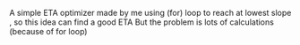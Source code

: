 A simple ETA optimizer made by me
using (for) loop to reach at lowest slope , so this idea can find a good ETA
But the problem is lots of calculations (because of for loop)

